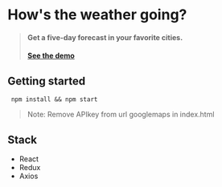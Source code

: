 # How's the weather going?
> #### Get a five-day forecast in your favorite cities.
> #### <a href="https://augusto-jm-amaral.github.io/How-s-the-weather-going/">See the demo</a>

## Getting started

```
 npm install && npm start
```
> Note: Remove APIkey from url googlemaps in index.html
## Stack
<ul>
  <li>React</li>
  <li>Redux</li>
  <li>Axios</li>
</ul>
